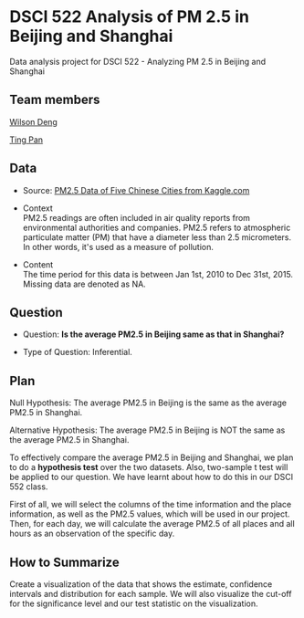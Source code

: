 # DSCI 522 Analysis of PM 2.5 in Beijing and Shanghai
Data analysis project for DSCI 522 - Analyzing PM 2.5 in Beijing and Shanghai 

## Team members

[Wilson Deng](https://github.com/xiaoweideng)

[Ting Pan](https://github.com/panntingg)


## Data
- Source: [PM2.5 Data of Five Chinese Cities from Kaggle.com](https://www.kaggle.com/uciml/pm25-data-for-five-chinese-cities)

- Context
<br> PM2.5 readings are often included in air quality reports from environmental authorities and companies. PM2.5 refers to atmospheric particulate matter (PM) that have a diameter less than 2.5 micrometers. In other words, it's used as a measure of pollution. 

- Content
<br> The time period for this data is between Jan 1st, 2010 to Dec 31st, 2015. Missing data are denoted as NA. 


## Question

- Question: **Is the average PM2.5 in Beijing same as that in Shanghai?**

- Type of Question: Inferential.

## Plan


Null Hypothesis: The average PM2.5 in Beijing is the same as the average PM2.5 in Shanghai.

Alternative Hypothesis: The average PM2.5 in Beijing is NOT the same as the average PM2.5 in Shanghai.

To effectively compare the average PM2.5 in Beijing and Shanghai, we plan to do a **hypothesis test** over the two datasets. Also, two-sample t test will be applied to our question. We have learnt about how to do this in our DSCI 552 class.

First of all, we will select the columns of the time information and the place information, as well as the PM2.5 values, which will be used in our project. Then, for each day, we will calculate the average PM2.5 of all places and all hours as an observation of the specific day. 

## How to Summarize

Create a visualization of the data that shows the estimate, confidence intervals and distribution for each sample. We will also visualize the cut-off for the significance level and our test statistic on the visualization.
